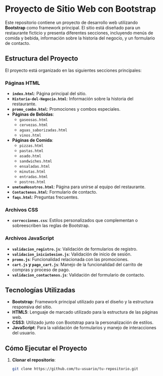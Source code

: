 # Proyecto de Sitio Web con Bootstrap

Este repositorio contiene un proyecto de desarrollo web utilizando **Bootstrap** como framework principal. El sitio está diseñado para un restaurante ficticio y presenta diferentes secciones, incluyendo menús de comida y bebida, información sobre la historia del negocio, y un formulario de contacto.

## Estructura del Proyecto

El proyecto está organizado en las siguientes secciones principales:

### Páginas HTML

- **`index.html`**: Página principal del sitio.
- **`Historia-del-Negocio.html`**: Información sobre la historia del restaurante.
- **`promo_combo.html`**: Promociones y combos especiales.
- **Páginas de Bebidas**:
  - `gaseosas.html`
  - `cervezas.html`
  - `aguas_saborizadas.html`
  - `vinos.html`
- **Páginas de Comida**:
  - `pizzas.html`
  - `pastas.html`
  - `asado.html`
  - `sandwiches.html`
  - `ensaladas.html`
  - `minutas.html`
  - `entradas.html`
  - `postres.html`
- **`uneteaNosotros.html`**: Página para unirse al equipo del restaurante.
- **`Contactenos.html`**: Formulario de contacto.
- **`faqs.html`**: Preguntas frecuentes.

### Archivos CSS

- **`correcciones.css`**: Estilos personalizados que complementan o sobreescriben las reglas de Bootstrap.

### Archivos JavaScript

- **`validacion_registro.js`**: Validación de formularios de registro.
- **`validacion_inicioSesion.js`**: Validación de inicio de sesión.
- **`promo.js`**: Funcionalidad relacionada con las promociones.
- **`cart.js` y `pago_cart.js`**: Manejo de la funcionalidad del carrito de compras y proceso de pago.
- **`validacion_contactenos.js`**: Validación del formulario de contacto.

## Tecnologías Utilizadas

- **Bootstrap**: Framework principal utilizado para el diseño y la estructura responsiva del sitio.
- **HTML5**: Lenguaje de marcado utilizado para la estructura de las páginas web.
- **CSS3**: Utilizado junto con Bootstrap para la personalización de estilos.
- **JavaScript**: Para la validación de formularios y manejo de interacciones del usuario.

## Cómo Ejecutar el Proyecto

1. **Clonar el repositorio**:
   ```bash
   git clone https://github.com/tu-usuario/tu-repositorio.git
